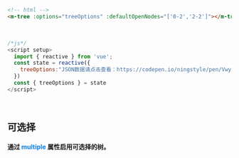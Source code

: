 <br/>

```html
<!-- html -->
<m-tree :options="treeOptions" :defaultOpenNodes="['0-2','2-2']"></m-tree>
```
<br/>

```javascript
/*js*/
<script setup>
  import { reactive } from 'vue';
  const state = reactive({
    treeOptions:"JSON数据请点击查看：https://codepen.io/ningstyle/pen/Vwyadzp"
  })
  const { treeOptions } = state
</script>
```
<br/>

## 可选择
#### 通过 <font color=#0e80eb>**multiple**</font> 属性启用可选择的树。
<br/>